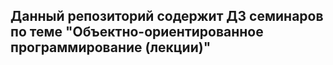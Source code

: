 Данный репозиторий содержит ДЗ семинаров по теме "Объектно-ориентированное программирование (лекции)"
---
